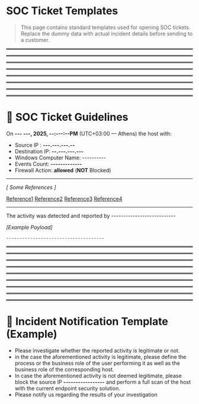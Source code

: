 # SOC Ticket Templates

> This page contains standard templates used for opening SOC tickets.  
> Replace the dummy data with actual incident details before sending to a customer.

<hr style="border-top: 3px double #bbb;">
<hr style="border-top: 3px double #bbb;">
<hr style="border-top: 3px double #bbb;">
<hr style="border-top: 3px double #bbb;">
<hr style="border-top: 3px double #bbb;">
<hr style="border-top: 3px double #bbb;">
<hr style="border-top: 3px double #bbb;">
<hr style="border-top: 3px double #bbb;">

# 📝 SOC Ticket Guidelines 

On **--- ---, 2025, --:---:--PM** (UTC+03:00 — Athens) the host with:

* Source IP : **---.---.---.--** 
* Destination IP: **--.---.---.---**
* Windows Computer Name: ----------
* Events Count: **-------------**
* Firewall Action: **allowed** (**NOT** Blocked)

---

*[ Some References ]*

[Reference1](https://example.com)
[Reference2](https://example.com)
[Reference3](https://example.com)
[Reference4](https://example.com)

---

The activity was detected and reported by  ---------------------------

*[Example Payload]*

```
-------------------------------------
```





<hr style="border-top: 3px double #bbb;">
<hr style="border-top: 3px double #bbb;">
<hr style="border-top: 3px double #bbb;">
<hr style="border-top: 3px double #bbb;">
<hr style="border-top: 3px double #bbb;">
<hr style="border-top: 3px double #bbb;">
<hr style="border-top: 3px double #bbb;">
<hr style="border-top: 3px double #bbb;">
<hr style="border-top: 3px double #bbb;">

# 📝 Incident Notification Template (Example)

- Please investigate whether the reported activity is legitimate or not.
- in the case the aforementioned activity is legitimate, please define the process or the business role of the user performing it as well as the business role of the corresponding host.
- In case the aforementioned activity is not deemed legitimate, please block the source IP **-----------------**  and perform a full scan of the host with the current endpoint security solution.
- Please notify us regarding the results of your investigation

